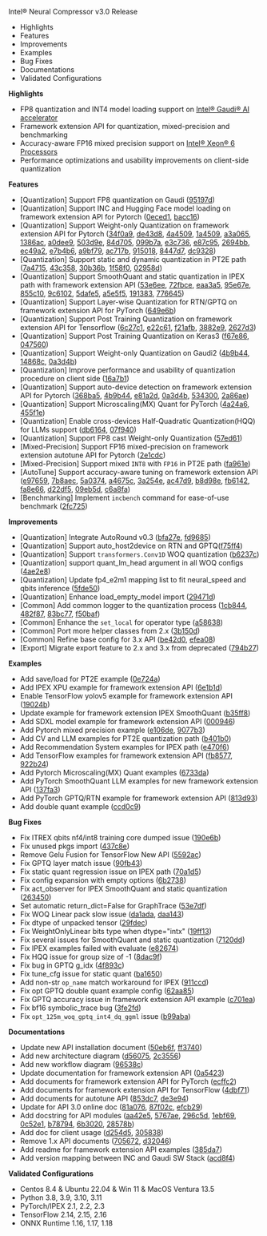 Intel® Neural Compressor v3.0 Release

- Highlights
- Features
- Improvements
- Examples
- Bug Fixes
- Documentations
- Validated Configurations

**Highlights**
 - FP8 quantization and INT4 model loading support on [Intel® Gaudi® AI accelerator](https://habana.ai/products/gaudi2/) 
 - Framework extension API for quantization, mixed-precision and benchmarking  
 - Accuracy-aware FP16 mixed precision support on [Intel® Xeon® 6 Processors](https://www.intel.com/content/www/us/en/products/details/processors/xeon.html)    
 - Performance optimizations and usability improvements on client-side quantization    

**Features**
 - [Quantization] Support FP8 quantization on Gaudi ([95197d](https://github.com/intel/neural-compressor/commit/95197d1697e19323b124c2a32bdef7425d4d1c3e))
 - [Quantization] Support INC and Hugging Face model loading on framework extension API for Pytorch ([0eced1](https://github.com/intel/neural-compressor/commit/0eced1478c6796a5e2dcb254a65bbc96af4d1b8b), [bacc16](https://github.com/intel/neural-compressor/commit/bacc164df2c2080cb6b1a6250f745824bbca5a7b))
 - [Quantization] Support Weight-only Quantization on framework extension API for Pytorch ([34f0a9](https://github.com/intel/neural-compressor/commit/34f0a9f450b385aa3227f7f34e8d0f16460080a9), [de43d8](https://github.com/intel/neural-compressor/commit/de43d851a24a5f4290fe148f7d3607cad6d8433f), [4a4509](https://github.com/intel/neural-compressor/commit/4a45093c1418f34da2660a54052a2ff5c2b4edff), [1a4509](https://github.com/intel/neural-compressor/commit/1a4509060714559bdbc60524012997900c464d02), [a3a065](https://github.com/intel/neural-compressor/commit/a3a06508fa951f9b9dcd3786214f546c796c32e7), [1386ac](https://github.com/intel/neural-compressor/commit/1386ac5ec7be40608dfac082d2275307b8e4d14e), [a0dee9](https://github.com/intel/neural-compressor/commit/a0dee94dab0920ba30de049e871b19a72ddb8996), [503d9e](https://github.com/intel/neural-compressor/commit/503d9ef4136023f1952e397a2ab0f7f476040901), [84d705](https://github.com/intel/neural-compressor/commit/84d7055b3998724aecd7ca7e43ea653d0d0f4612), [099b7a](https://github.com/intel/neural-compressor/commit/099b7a4446d9c21af2066518ccc87ecaa717e08e), [e3c736](https://github.com/intel/neural-compressor/commit/e3c736fd910690faf08bf4609cc3b65529d79252), [e87c95](https://github.com/intel/neural-compressor/commit/e87c95f25d3fe0e286e832857974ce36d43b2f96), [2694bb](https://github.com/intel/neural-compressor/commit/2694bbf81622a936f5ef3c271901dea097af2474), [ec49a2](https://github.com/intel/neural-compressor/commit/ec49a29cafa92593d82635562ec200741fd4083c), [e7b4b6](https://github.com/intel/neural-compressor/commit/e7b4b648665df4d016d170cdf2f3f69e6f9c185f), [a9bf79](https://github.com/intel/neural-compressor/commit/a9bf79c63fbcd970cccc00d1db85e424fe286b27), [ac717b](https://github.com/intel/neural-compressor/commit/ac717bc4b6a1a1e82db218d7648121f157814fad), [915018](https://github.com/intel/neural-compressor/commit/9150181bb2ab71201fbdb052fbcaa2aba18a090a), [8447d7](https://github.com/intel/neural-compressor/commit/8447d7097fa33231b8a6e4a9e26e526d191787de), [dc9328](https://github.com/intel/neural-compressor/commit/dc9328c09b243d7df3bccc0a35a8a12feaabb40a))
 - [Quantization] Support static and dynamic quantization in PT2E path ([7a4715](https://github.com/intel/neural-compressor/commit/7a4715c1d488441e383b7c999fd1b574a3f6ceda), [43c358](https://github.com/intel/neural-compressor/commit/43c3580bdb1c6765bb4902fe721da629518acc74), [30b36b](https://github.com/intel/neural-compressor/commit/30b36b83a195c6ea350692c7ac0bfec1b52ee419), [1f58f0](https://github.com/intel/neural-compressor/commit/1f58f024d812b6c1f7f3430b62e61051599cd1b2), [02958d](https://github.com/intel/neural-compressor/commit/02958dd4a81251be26980a712cbb258d55edba67))
 - [Quantization] Support SmoothQuant and static quantization in IPEX path with framework extension API ([53e6ee](https://github.com/intel/neural-compressor/commit/53e6ee6b75d476bae0382c7d6fb9aa1348c2ab5e), [72fbce](https://github.com/intel/neural-compressor/commit/72fbce4b34f29c2b6fe0d41a76c4d65edb08719a), [eaa3a5](https://github.com/intel/neural-compressor/commit/eaa3a580c8a9f27268d3c27e551054dd5053f01c), [95e67e](https://github.com/intel/neural-compressor/commit/95e67eac624285d304487b654330d660b169cfb1), [855c10](https://github.com/intel/neural-compressor/commit/855c10ca37d01bd371a4b9dcd953ce735f9bdea6), [9c6102](https://github.com/intel/neural-compressor/commit/9c6102b351c45394357e0163470e0e997cb99d0e), [5dafe5](https://github.com/intel/neural-compressor/commit/5dafe5fd6584ca695f05b61c3dd84c2923c83cbd), [a5e5f5](https://github.com/intel/neural-compressor/commit/a5e5f5f64855b85e2a374c8b808b317448318113), [191383](https://github.com/intel/neural-compressor/commit/191383ebd95c1fbb77e626887ca6d808a454543c), [776645](https://github.com/intel/neural-compressor/commit/7766454d9a984257016ddad5d3a61de648f0bd35))
 - [Quantization] Support Layer-wise Quantization for RTN/GPTQ on framework extension API for PyTorch ([649e6b](https://github.com/intel/neural-compressor/commit/649e6b148755bda737009bc323b735b92231c579))
 - [Quantization] Support Post Training Quantization on framework extension API for Tensorflow ([6c27c1](https://github.com/intel/neural-compressor/commit/6c27c19c3ec7a318455bd12d6e66ad9bb757ab93), [e22c61](https://github.com/intel/neural-compressor/commit/e22c61ede2942f7f1ba1cf9e480491371184bb32), [f21afb](https://github.com/intel/neural-compressor/commit/f21afbbdd18cd61627fc02e5b22ca242402bcfbf), [3882e9](https://github.com/intel/neural-compressor/commit/3882e9cc4b356a081843455f3244d7f0e013f888), [2627d3](https://github.com/intel/neural-compressor/commit/2627d33b9ff900697184972575969ecc55da8923))
 - [Quantization] Support Post Training Quantization on Keras3 ([f67e86](https://github.com/intel/neural-compressor/commit/f67e8613c409563f016c77e05a1acb969790cfc6), [047560](https://github.com/intel/neural-compressor/commit/047560fcf6a2e5812d33e579e047a3c8767e4a9a))
 - [Quantization] Support Weight-only Quantization on Gaudi2 ([4b9b44](https://github.com/intel/neural-compressor/commit/4b9b447aa0872a8edc26fd59a349c195cf208a97), [14868c](https://github.com/intel/neural-compressor/commit/14868c0900a1f91fe39f138c67156ad66c16b20f), [0a3d4b](https://github.com/intel/neural-compressor/commit/0a3d4bd43f69c29e2f8a3b07ac13036e41c6579c))
 - [Quantization] Improve performance and usability of quantization procedure on client side ([16a7b1](https://github.com/intel/neural-compressor/commit/16a7b11508c008d4d4180a0fe0e31c75b8e5d662))
 - [Quantization] Support auto-device detection on framework extension API for Pytorch ([368ba5](https://github.com/intel/neural-compressor/commit/368ba5293ab2936c685d67db6f8423a27a62f7e1), [4b9b44](https://github.com/intel/neural-compressor/commit/4b9b447aa0872a8edc26fd59a349c195cf208a97), [e81a2d](https://github.com/intel/neural-compressor/commit/e81a2dd901dd1b93291555722c6d96901940be06), [0a3d4b](https://github.com/intel/neural-compressor/commit/0a3d4bd43f69c29e2f8a3b07ac13036e41c6579c), [534300](https://github.com/intel/neural-compressor/commit/53430092e7f9b46ed78afccb4b9610c9032bf57f), [2a86ae](https://github.com/intel/neural-compressor/commit/2a86aeafc754ca3b7495138381efb8faa9397fdf))
 - [Quantization] Support Microscaling(MX) Quant for PyTorch ([4a24a6](https://github.com/intel/neural-compressor/commit/4a24a6a39218a3d186900a72a7e2e96ad539f4f4), [455f1e](https://github.com/intel/neural-compressor/commit/455f1e1f0f0284e87b46d257b6d126ca76fe1748))
 - [Quantization] Enable cross-devices Half-Quadratic Quantization(HQQ) for LLMs support ([db6164](https://github.com/intel/neural-compressor/commit/db6164a25da5bf8ef8a7ba082a25d7bb4565b656), [07f940](https://github.com/intel/neural-compressor/commit/07f940c7f00ab0a5f6b3d7d9cb6b934e69e44a98))
 - [Quantization] Support FP8 cast Weight-only Quantization ([57ed61](https://github.com/intel/neural-compressor/commit/57ed6138453246141a2128b600588df0b4d5d440))
 - [Mixed-Precision] Support FP16 mixed-precision on framework extension autotune API for Pytorch ([2e1cdc](https://github.com/intel/neural-compressor/commit/2e1cdc5be61458be186d0e6f2035b4287b223cf3))
 - [Mixed-Precision] Support mixed `INT8` with `FP16` in PT2E path ([fa961e](https://github.com/intel/neural-compressor/commit/fa961e1d0bbe371182d6da6d210d0b6a7693cce2))
 - [AutoTune] Support accuracy-aware tuning on framework extension API ([e97659](https://github.com/intel/neural-compressor/commit/e9765955f991e1270e3b65635285f6b6cb8fc38c), [7b8aec](https://github.com/intel/neural-compressor/commit/7b8aec00d0c09bd499076457b68903229e09b803), [5a0374](https://github.com/intel/neural-compressor/commit/5a0374e7db23cac209af78f1ace9b38d23bebbb0), [a4675c](https://github.com/intel/neural-compressor/commit/a4675c7490f66ab2c75912dd69f1d79368f69858), [3a254e](https://github.com/intel/neural-compressor/commit/3a254e99c0a361c0179b4176a256c69e46681352), [ac47d9](https://github.com/intel/neural-compressor/commit/ac47d9b97b597f809ab56f9f6cb1a86951e2e334), [b8d98e](https://github.com/intel/neural-compressor/commit/b8d98ebaddcf1c7ece1def04ba4d55b7e92593ee), [fb6142](https://github.com/intel/neural-compressor/commit/fb61428228bcdf9a18b02e5963c4df7a60c9a54b), [fa8e66](https://github.com/intel/neural-compressor/commit/fa8e66a1d95b52c8ebdea21f2dc60db0fdfedd6a), [d22df5](https://github.com/intel/neural-compressor/commit/d22df5364ba6d7c98fea8545a9a9e49e2ce5ebb0), [09eb5d](https://github.com/intel/neural-compressor/commit/09eb5ddd3c0eb2dae198837cbae76ca5bb4e90c8), [c6a8fa](https://github.com/intel/neural-compressor/commit/c6a8fa1606a4aea34e62af0f106ab05cdccacab6))
 - [Benchmarking] Implement `incbench` command for ease-of-use benchmark ([2fc725](https://github.com/intel/neural-compressor/commit/2fc72555c987dc7bce8476b389720e1a29159a43))

**Improvements**
 - [Quantization] Integrate AutoRound v0.3 ([bfa27e](https://github.com/intel/neural-compressor/commit/bfa27e422dc4760f6a9b1783eee7dae10fe5324f), [fd9685](https://github.com/intel/neural-compressor/commit/fd96851f7f8339ec8bfabd602cf494ac6c31d17b))
 - [Quantization] Support auto_host2device on RTN and GPTQ([f75ff4](https://github.com/intel/neural-compressor/commit/f75ff4082bc7a22d9367d3e91a3ea2c7aaec2bd2))
 - [Quantization] Support `transformers.Conv1D` WOQ quantization ([b6237c](https://github.com/intel/neural-compressor/commit/b6237cf4d4c8e86fe373cf48ffe5a6588ef537ca))
 - [Quantization] support quant_lm_head argument in all WOQ configs ([4ae2e8](https://github.com/intel/neural-compressor/commit/4ae2e87d2f98eb34c2e523a76ffa6ff77bf767e1))
 - [Quantization] Update fp4_e2m1 mapping list to fit neural_speed and qbits inference ([5fde50](https://github.com/intel/neural-compressor/commit/5fde50f2c0476dbc08d59481b742515f5a210de1))
 - [Quantization] Enhance load_empty_model import ([29471d](https://github.com/intel/neural-compressor/commit/29471df05a9e2c36c4ad8083c0b0b285011748d8))
 - [Common] Add common logger to the quantization process ([1cb844](https://github.com/intel/neural-compressor/commit/1cb844b3c0b581f670fef16aa87fef2a85e6122b), [482f87](https://github.com/intel/neural-compressor/commit/482f87c6161581f9f8ff09804b6c430553cf59a9), [83bc77](https://github.com/intel/neural-compressor/commit/83bc779a4e97d8886383025d324d8379f70cc8b7), [f50baf](https://github.com/intel/neural-compressor/commit/f50baf2e9107e29d96e267fe115dc488f96db6f0))
 - [Common] Enhance the `set_local` for operator type ([a58638](https://github.com/intel/neural-compressor/commit/a58638c1298fdff808742d1625196153d24f5c9c))
 - [Common] Port more helper classes from 2.x ([3b150d](https://github.com/intel/neural-compressor/commit/3b150d61313ca6ca19bc38ec9f608900b8355519))
 - [Common] Refine base config for 3.x API ([be42d0](https://github.com/intel/neural-compressor/commit/be42d033b25c6dd3bcac0ead964699f25f939014), [efea08](https://github.com/intel/neural-compressor/commit/efea089e27613690c32d6f1745731a28ca90bf65))
 - [Export] Migrate export feature to 2.x and 3.x from deprecated ([794b27](https://github.com/intel/neural-compressor/commit/794b2762c0bb2f076973e1fca5fdecd23efec774))

**Examples**
 - Add save/load for PT2E example ([0e724a](https://github.com/intel/neural-compressor/commit/0e724a4d96ca0d6a170281688ca644b37fa340e0))
 - Add IPEX XPU example for framework extension API ([6e1b1d](https://github.com/intel/neural-compressor/commit/6e1b1da712d20d9291e5932974bc3167b00dd214))
 - Enable TensorFlow yolov5 example for framework extension API ([19024b](https://github.com/intel/neural-compressor/commit/19024b351372ca76934db33b0d230552c13bff39))
 - Update example for framework extension IPEX SmoothQuant ([b35ff8](https://github.com/intel/neural-compressor/commit/b35ff8f0044bdf12da87647d0404b62ae5ff7d3d))
 - Add SDXL model example for framework extension API ([000946](https://github.com/intel/neural-compressor/commit/000946fce147a02ad6662538e337570c0a56329d))
 - Add Pytorch mixed precision example ([e106de](https://github.com/intel/neural-compressor/commit/e106dea73471ddecdb1cfc702e90fcb1a5d41452), [9077b3](https://github.com/intel/neural-compressor/commit/9077b382259e2e56ff5796084a1f4275e4387537))
 - Add CV and LLM examples for PT2E quantization path ([b401b0](https://github.com/intel/neural-compressor/commit/b401b02db2cc7d7f4f8412a815fa435e66e330a0))
 - Add Recommendation System examples for IPEX path ([e470f6](https://github.com/intel/neural-compressor/commit/e470f6cdfbbad32fcf17be56903e649a05059780))
 - Add TensorFlow examples for framework extension API ([fb8577](https://github.com/intel/neural-compressor/commit/fb8577931c11c3bdc55868e01576b73372d9912b), [922b24](https://github.com/intel/neural-compressor/commit/922b2471e617cc4c56376866e991302d0beb0640))
 - Add Pytorch Microscaling(MX) Quant examples ([6733da](https://github.com/intel/neural-compressor/commit/6733dabc4d48a6625e184e4a29a754949f415097))
 - Add PyTorch SmoothQuant LLM examples for new framework extension API ([137fa3](https://github.com/intel/neural-compressor/commit/137fa3add2d8a0688dd0e76bd15e347b588d56a8))
 - Add PyTorch GPTQ/RTN example for framework extension API ([813d93](https://github.com/intel/neural-compressor/commit/813d93051ab16b6bbac11bdf5986929330876e30))
 - Add double quant example ([ccd0c9](https://github.com/intel/neural-compressor/commit/ccd0c9e6c112d84979504177b9390270b3d71b69))

**Bug Fixes**
 - Fix ITREX qbits nf4/int8 training core dumped issue ([190e6b](https://github.com/intel/neural-compressor/commit/190e6b2be6b31158a1101729bcf621bc93e85531))
 - Fix unused pkgs import ([437c8e](https://github.com/intel/neural-compressor/commit/437c8e75706cff1767dcde115e428654766b3f18))
 - Remove Gelu Fusion for TensorFlow New API ([5592ac](https://github.com/intel/neural-compressor/commit/5592acc60562b7fccb308af0eaaba9cad53004a5))
 - Fix GPTQ layer match issue ([90fb43](https://github.com/intel/neural-compressor/commit/90fb43135397a035968b5334eba21931c18a83c0))
 - Fix static quant regression issue on IPEX path ([70a1d5](https://github.com/intel/neural-compressor/commit/70a1d501fdfee16a10e34385bca9f15eba4366b4))
 - Fix config expansion with empty options ([6b2738](https://github.com/intel/neural-compressor/commit/6b2738390dfdab543de1ccd9242fe541c78b6a2e))
 - Fix act_observer for IPEX SmoothQuant and static quantization ([263450](https://github.com/intel/neural-compressor/commit/2634501690f2396865011c2f79c0b8adba36cb07))
 - Set automatic return_dict=False for GraphTrace ([53e7df](https://github.com/intel/neural-compressor/commit/53e7dfe57ef4ad1754f37343b3ad3850b64ae4f4))
 - Fix WOQ Linear pack slow issue ([da1ada](https://github.com/intel/neural-compressor/commit/da1ada236eb867b69c663c58904e0a21ad9bcb88), [daa143](https://github.com/intel/neural-compressor/commit/daa1431b200f92ab9684a2c78e15602cb23d7c07))
 - Fix dtype of unpacked tensor ([29fdec](https://github.com/intel/neural-compressor/commit/29fdecbbb44ceb8d19c12809af90dc23063becfc))
 - Fix WeightOnlyLinear bits type when dtype="intx" ([19ff13](https://github.com/intel/neural-compressor/commit/19ff13e8a8963744349e46013ef522fcb3e8c3d8))
 - Fix several issues for SmoothQuant and static quantization ([7120dd](https://github.com/intel/neural-compressor/commit/7120dd4909599b228692415732688b3d5e77206d))
 - Fix IPEX examples failed with evaluate ([e82674](https://github.com/intel/neural-compressor/commit/e82674a75de564a632cea639db25fbe41fec100a))
 - Fix HQQ issue for group size of -1 ([8dac9f](https://github.com/intel/neural-compressor/commit/8dac9f2c3d3f8411f27a2e327f3dbbc7c8de0829))
 - Fix bug in GPTQ g_idx ([4f893c](https://github.com/intel/neural-compressor/commit/4f893ca9e4c44d12ea028e00a4881b5154ee54a8))
 - Fix tune_cfg issue for static quant ([ba1650](https://github.com/intel/neural-compressor/commit/ba165047dbcf4671cf20e9c1d031577dade94348))
 - Add non-str `op_name` match workaround for IPEX ([911ccd](https://github.com/intel/neural-compressor/commit/911ccd3a94b124e2287780a2ca219eaa01dc21d9))
 - Fix opt GPTQ double quant example config ([62aa85](https://github.com/intel/neural-compressor/commit/62aa85df23ce3f5db353ce9a4bfb8cd88395c376))
 - Fix GPTQ accuracy issue in framework extension API example ([c701ea](https://github.com/intel/neural-compressor/commit/c701eaff7d69c46a57172b0547bfe2fc05164a0c))
 - Fix bf16 symbolic_trace bug ([3fe2fd](https://github.com/intel/neural-compressor/commit/3fe2fd9aadda4991552d65fef09a75ba5127b5db))
 - Fix `opt_125m_woq_gptq_int4_dq_ggml` issue ([b99aba](https://github.com/intel/neural-compressor/commit/b99abae5d937380cf9df80c9050fce18bddfb72d))

**Documentations**
 - Update new API installation document ([50eb6f](https://github.com/intel/neural-compressor/commit/50eb6fb6f5924054b38d8ed99e78e0ebdab51f50), [ff3740](https://github.com/intel/neural-compressor/commit/ff3740146a829e845d79266acf233b202843d3fd))
 - Add new architecture diagram ([d56075](https://github.com/intel/neural-compressor/commit/d56075c7e9f6e3e85385abbff9f1b0d07d157a04), [2c3556](https://github.com/intel/neural-compressor/commit/2c3556d441de2f0963167db71ecdee7353bd76bb))
 - Add new workflow diagram ([96538c](https://github.com/intel/neural-compressor/commit/96538c56fea8a42c3e487b4682c346e4832e3e97))
 - Update documentation for framework extension API ([0a5423](https://github.com/intel/neural-compressor/commit/0a542397ac1ea8d6fe2edf04565d3cb673001b2c))
 - Add documents for framework extension API for PyTorch ([ecffc2](https://github.com/intel/neural-compressor/commit/ecffc2eb29ada100d2b60574258d8a1b6548e449))
 - Add documents for framework extension API for TensorFlow ([4dbf71](https://github.com/intel/neural-compressor/commit/4dbf71e412a370f09809db89db27a0b7c7b56d14))
 - Add documents for autotune API ([853dc7](https://github.com/intel/neural-compressor/commit/853dc71eee292e93e38f91683ec8229eb14c25da), [de3e94](https://github.com/intel/neural-compressor/commit/de3e94f6d15f74bb3081366dd1c045d006adfa00))
 - Update for API 3.0 online doc ([81a076](https://github.com/intel/neural-compressor/commit/81a076d7c59609be666ddddf64a574cacf1a5c36), [87f02c](https://github.com/intel/neural-compressor/commit/87f02c15a2f1047a8b4bcb5b7f443a4cecb4dfc7), [efcb29](https://github.com/intel/neural-compressor/commit/efcb2930be6b9d575b1fb8a6e86afdd6a09b5857))
 - Add docstring for API modules ([aa42e5](https://github.com/intel/neural-compressor/commit/aa42e5edcd0b5196a21ee7bb68a7965125601fea), [5767ae](https://github.com/intel/neural-compressor/commit/5767aed4dbc9a400f65f74bdc9c09209f0a4c145), [296c5d](https://github.com/intel/neural-compressor/commit/296c5d4f1138e5bf33584fb75cea0f6ca5080122), [1ebf69](https://github.com/intel/neural-compressor/commit/1ebf6987bd054b926d3cdd5630ae058c8d3a66c2), [0c52e1](https://github.com/intel/neural-compressor/commit/0c52e1243b78734e95fc348834303bc3c3cfe369), [b78794](https://github.com/intel/neural-compressor/commit/b787940ea2868e1fc8a56a81b94d62d4ea3d8454), [6b3020](https://github.com/intel/neural-compressor/commit/6b30207d0a3b6d6d497ecf8f6bb5891765d798ba), [28578b](https://github.com/intel/neural-compressor/commit/28578b96bf6217fa2b79699838e5a4af30843de4))
 - Add doc for client usage ([d254d5](https://github.com/intel/neural-compressor/commit/d254d508be9c6b14c474fd643ad448a4e261ca72), [305838](https://github.com/intel/neural-compressor/commit/30583882df76838ea3e4a719e25ddca7bb449b9b))
 - Remove 1.x API documents ([705672](https://github.com/intel/neural-compressor/commit/7056720df96f17c706522bc6b0530df534d22ee7), [d32046](https://github.com/intel/neural-compressor/commit/d3204604aad007f3db67c46dcb0575aa8f5cd584))
 - Add readme for framework extension API examples ([385da7](https://github.com/intel/neural-compressor/commit/385da7c7ed018a66fcba6e28658d1a5eea2e52e4))
 - Add version mapping between INC and Gaudi SW Stack ([acd8f4](https://github.com/intel/neural-compressor/commit/acd8f4f182eaccf03b221f765ec0ddb451be3415))

**Validated Configurations** 
 - Centos 8.4 & Ubuntu 22.04 & Win 11 & MacOS Ventura 13.5 
 - Python 3.8, 3.9, 3.10, 3.11 
 - PyTorch/IPEX 2.1, 2.2, 2.3 
 - TensorFlow 2.14, 2.15, 2.16 
 - ONNX Runtime 1.16, 1.17, 1.18
